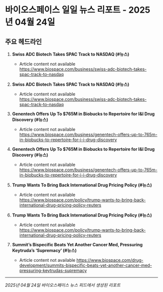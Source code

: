 # 바이오스페이스 일일 뉴스 리포트 - 2025년 04월 24일


## 주요 헤드라인

1. **Swiss ADC Biotech Takes SPAC Track to NASDAQ (#뉴스)**
   - Article content not available
   <https://www.biospace.com/business/swiss-adc-biotech-takes-spac-track-to-nasdaq>

2. **Swiss ADC Biotech Takes SPAC Track to NASDAQ (#뉴스)**
   - Article content not available
   <https://www.biospace.com/business/swiss-adc-biotech-takes-spac-track-to-nasdaq>

3. **Genentech Offers Up To $765M in Biobucks to Repertoire for I&I Drug Discovery (#뉴스)**
   - Article content not available
   <https://www.biospace.com/business/genentech-offers-up-to-765m-in-biobucks-to-repertoire-for-i-i-drug-discovery>

4. **Genentech Offers Up To $765M in Biobucks to Repertoire for I&I Drug Discovery (#뉴스)**
   - Article content not available
   <https://www.biospace.com/business/genentech-offers-up-to-765m-in-biobucks-to-repertoire-for-i-i-drug-discovery>

5. **Trump Wants To Bring Back International Drug Pricing Policy (#뉴스)**
   - Article content not available
   <https://www.biospace.com/policy/trump-wants-to-bring-back-international-drug-pricing-policy-reuters>

6. **Trump Wants To Bring Back International Drug Pricing Policy (#뉴스)**
   - Article content not available
   <https://www.biospace.com/policy/trump-wants-to-bring-back-international-drug-pricing-policy-reuters>

7. **Summit’s Bispecific Beats Yet Another Cancer Med, Pressuring Keytruda’s ‘Supremacy’ (#뉴스)**
   - Article content not available
   <https://www.biospace.com/drug-development/summits-bispecific-beats-yet-another-cancer-med-pressuring-keytrudas-supremacy>


---
*2025년 04월 24일 바이오스페이스 뉴스 피드에서 생성된 리포트*